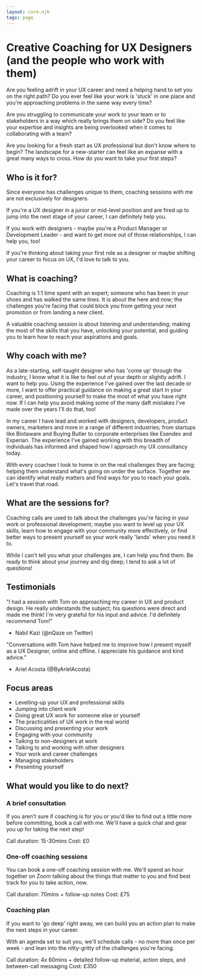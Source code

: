 ```yaml
---
layout: core.njk
tags: page
---
```

# Creative Coaching for UX Designers (and the people who work with them)

Are you feeling adrift in your UX career and need a helping hand to set you on the right path? Do you ever feel like your work is 'stuck' in one place and you're approaching problems in the same way every time?

Are you struggling to communicate your work to your team or to stakeholders in a way which really brings them on side? Do you feel like your expertise and insights are being overlooked when it comes to collaborating with a team?

Are you looking for a fresh start as UX professional but don't know where to begin? The landscape for a new-starter can feel like an expanse with a great many ways to cross. How do you want to take your first steps?

## Who is it for?
Since everyone has challenges unique to them, coaching sessions with me are not exclusively for designers.

If you're a UX designer in a junior or mid-level position and are fired up to jump into the next stage of your career, I can definitely help you.

If you work with designers - maybe you're a Product Manager or Development Leader - and want to get more out of those relationships, I can help you, too!

If you're thinking about taking your first role as a designer or maybe shifting your career to focus on UX, I'd love to talk to you.

## What is coaching?
Coaching is 1:1 time spent with an expert; someone who has been in your shoes and has walked the same lines. It is about the here and now; the challenges you're facing that could block you from getting your next promotion or from landing a new client.

A valuable coaching session is about listening and understanding; making the most of the skills that you have, unlocking your potential, and guiding you to learn how to reach your aspirations and goals.

## Why coach with me?

As a late-starting, self-taught designer who has 'come up' through the industry, I know what it is like to feel out of your depth or slightly adrift. I want to help you. Using the experience I've gained over the last decade or more, I want to offer practical guidance on making a great start in your career, and positioning yourself to make the most of what you have right now. If I can help you avoid making some of the many daft mistakes I've made over the years I'll do that, too!

In my career I have lead and worked with designers, developers, product owners, marketers and more in a range of different industries; from startups like Biotaware and Buying Butler to corporate enterprises like Esendex and Experian. The experience I've gained working with this breadth of individuals has informed and shaped how I approach my UX consultancy today.

With every coachee I look to home in on the real challenges they are facing; helping them understand what's going on under the surface. Together we can identify what really matters and find ways for you to reach your goals. Let's travel that road.

## What are the sessions for?
Coaching calls are used to talk about the challenges you're facing in your work or professional development; maybe you want to level up your UX skills, learn how to engage with your community more effectively, or find better ways to present yourself so your work really 'lands' when you need it to.

While I can't tell you what your challenges are, I can help you find them. Be ready to think about your journey and dig deep; I tend to ask a lot of questions!

## Testimonials

"I had a session with Tom on approaching my career in UX and product design. He really understands the subject; his questions were direct and made me think! I'm very grateful for his input and advice. I'd definitely recommend Tom!"
- Nabil Kazi (@nQaze on Twitter)

"Conversations with Tom have helped me to improve how I present myself as a UX Designer, online and offline. I appreciate his guidance and kind advice."
- Ariel Acosta (@ByArielAcosta)

## Focus areas
- Levelling-up your UX and professional skills
- Jumping into client work
- Doing great UX work for someone else or yourself
- The practicalities of UX work in the real world
- Discussing and presenting your work
- Engaging with your community
- Talking to non-designers at work
- Talking to and working with other designers
- Your work and career challenges
- Managing stakeholders
- Presenting yourself

## What would you like to do next?

### A brief consultation
If you aren't sure if coaching is for you or you'd like to find out a little more before committing, book a call with me. We'll have a quick chat and gear you up for taking the next step!

Call duration: 15-30mins
Cost: £0

### One-off coaching sessions
You can book a one-off coaching session with me. We'll spend an hour together on Zoom talking about the things that matter to you and find best track for you to take action, now.

Call duration: 70mins + follow-up notes
Cost: £75

### Coaching plan
If you want to 'go deep' right away, we can build you an action plan to make the next steps in your career.

With an agenda set to suit you, we'll schedule calls - no more than once per week - and lean into the nitty-gritty of the challenges you're facing.

Call duration: 4x 60mins + detailed follow-up material, action steps, and between-call messaging
Cost: £350
